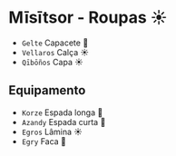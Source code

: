 # Mīsītsor - Roupas ☀️

-   `Gelte` Capacete 🌙
-   `Vellaros` Calça ☀️
-   `Qībōños` Capa ☀️

## Equipamento

-   `Korze` Espada longa 🌙
-   `Azandy` Espada curta 🌙
-   `Egros` Lâmina ☀️
-   `Egry` Faca 🌙
